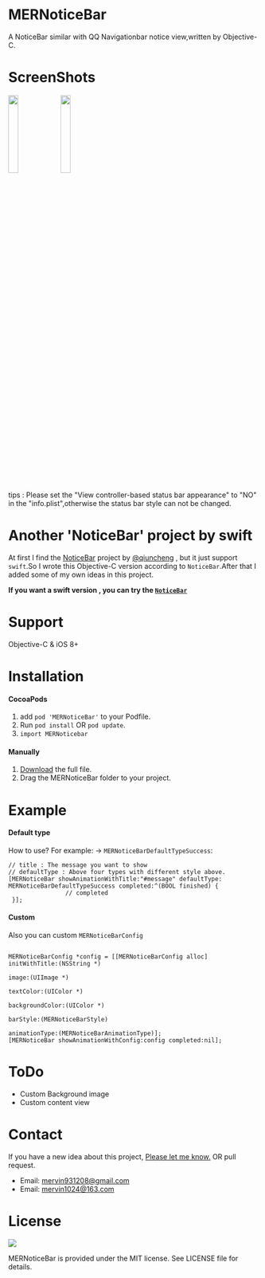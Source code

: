 # MERNoticeBar
A NoticeBar similar with QQ Navigationbar notice view,written by Objective-C.

ScreenShots
===

<p><img src="https://github.com/Mervin1024/MERNoticeBar/blob/master/Rources/notice_bar_iPhone6.gif?raw=true" width="20%" height="20%">
<img src="https://github.com/Mervin1024/MERNoticeBar/blob/master/Rources/notice_bar_iPhoneX.gif?raw=true" width="20%" height="20%"></p>
tips : Please set the "View controller-based status bar appearance" to "NO" in the "info.plist",otherwise the status bar style can not be changed.

Another 'NoticeBar' project by swift
===
At first I find the [NoticeBar](https://github.com/qiuncheng/NoticeBar) project by [@qiuncheng](https://github.com/qiuncheng) , but it just support `swift`.So I wrote this Objective-C version according to `NoticeBar`.After that I added some of my own ideas in this project.<p>
**If you want a swift version , you can try the [`NoticeBar`](https://github.com/qiuncheng/NoticeBar)**

Support
===

Objective-C & iOS 8+

Installation
===
#### CocoaPods
1. add `pod 'MERNoticeBar'` to your Podfile.
2. Run `pod install` OR `pod update`.
3. `import MERNoticebar`

#### Manually
1. [Download](https://github.com/Mervin1024/MERNoticeBar/archive/master.zip) the full file.
2. Drag the MERNoticeBar folder to your project.

Example
===
#### Default type


How to use? For example: -> `MERNoticeBarDefaultTypeSuccess`:
```
// title : The message you want to show
// defaultType : Above four types with different style above.
[MERNoticeBar showAnimationWithTitle:"#message" defaultType: MERNoticeBarDefaultTypeSuccess completed:^(BOOL finished) {
                // completed
 }];
```
#### Custom

Also you can custom `MERNoticeBarConfig`


```

MERNoticeBarConfig *config = [[MERNoticeBarConfig alloc] initWithTitle:(NSString *)
                                                                     image:(UIImage *)
                                                                 textColor:(UIColor *)
                                                           backgroundColor:(UIColor *)
                                                                  barStyle:(MERNoticeBarStyle)
                                                             animationType:(MERNoticeBarAnimationType)];
[MERNoticeBar showAnimationWithConfig:config completed:nil];

```

ToDo
===
- Custom Background image
- Custom content view

Contact
===
If you have a new idea about this project, [Please let me know.](mailto:mervin1024@163.com) OR pull request.<p>

- Email: mervin931208@gmail.com
- Email: mervin1024@163.com


License
===
[![](https://camo.githubusercontent.com/5e085da09b057cc65da38f334ab63f0c2705f46a/68747470733a2f2f75706c6f61642e77696b696d656469612e6f72672f77696b6970656469612f636f6d6d6f6e732f7468756d622f662f66382f4c6963656e73655f69636f6e2d6d69742d38387833312d322e7376672f31323870782d4c6963656e73655f69636f6e2d6d69742d38387833312d322e7376672e706e67)](https://raw.githubusercontent.com/Mervin1024/MERNoticeBar/master/LICENSE)

MERNoticeBar is provided under the MIT license. See LICENSE file for details.